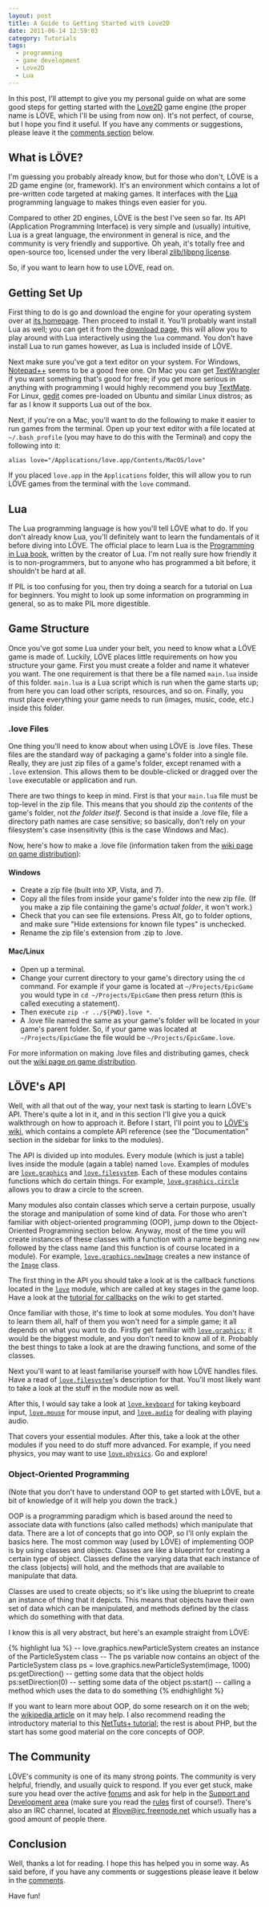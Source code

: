 ```yaml
---
layout: post
title: A Guide to Getting Started with Love2D
date: 2011-06-14 12:59:03
category: Tutorials
tags:
  - programming
  - game development
  - Love2D
  - Lua
---
```


In this post, I'll attempt to give you my personal guide on what are some good steps for getting started with the [Love2D](http://love2d.org) game engine (the proper name is LÖVE, which I'll be using from now on). It's not perfect, of course, but I hope you find it useful. If you have any comments or suggestions, please leave it the [comments section](#respond) below.

## What is LÖVE?

I'm guessing you probably already know, but for those who don't, LÖVE is a 2D game engine (or, framework). It's an environment which contains a lot of pre-written code targeted at making games. It interfaces with the [Lua](http://lua.org) programming language to makes things even easier for you.

Compared to other 2D engines, LÖVE is the best I've seen so far. Its API (Application Programming Interface) is very simple and (usually) intuitive, Lua is a great language, the environment in general is nice, and the community is very friendly and supportive. Oh yeah, it's totally free and open-source too, licensed under the very liberal [zlib/libpng license](http://www.opensource.org/licenses/Zlib).

So, if you want to learn how to use LÖVE, read on.

## Getting Set Up

First thing to do is go and download the engine for your operating system over at [its homepage](http://love2d.org). Then proceed to install it. You'll probably want install Lua as well; you can get it from the [download page](http://www.lua.org/download.html), this will allow you to play around with Lua interactively using the `lua` command. You don't have install Lua to run games however, as Lua is included inside of LÖVE.

Next make sure you've got a text editor on your system. For Windows, [Notepad++](http://notepad-plus-plus.org/) seems to be a good free one. On Mac you can get [TextWrangler](http://www.barebones.com/products/textwrangler/) if you want something that's good for free; if you get more serious in anything with programming I would highly recommend you buy [TextMate](http://macromates.com). For Linux, [gedit](http://projects.gnome.org/gedit/) comes pre-loaded on Ubuntu and similar Linux distros; as far as I know it supports Lua out of the box.

Next, if you're on a Mac, you'll want to do the following to make it easier to run games from the terminal. Open up your text editor with a file located at `~/.bash_profile` (you may have to do this with the Terminal) and copy the following into it:

    alias love="/Applications/love.app/Contents/MacOS/love"

If you placed `love.app` in the `Applications` folder, this will allow you to run LÖVE games from the terminal with the `love` command.

## Lua

The Lua programming language is how you'll tell LÖVE what to do. If you don't already know Lua, you'll definitely want to learn the fundamentals of it before diving into LÖVE. The official place to learn Lua is the [Programming in Lua book](http://lua.org/pil), written by the creator of Lua. I'm not really sure how friendly it is to non-programmers, but to anyone who has programmed a bit before, it shouldn't be hard at all.

If PIL is too confusing for you, then try doing a search for a tutorial on Lua for beginners. You might to look up some information on programming in general, so as to make PIL more digestible.

## Game Structure

Once you've got some Lua under your belt, you need to know what a LÖVE game is made of. Luckily, LÖVE places little requirements on how you structure your game. First you must create a folder and name it whatever you want. The one requirement is that there be a file named `main.lua` inside of this folder. `main.lua` is a Lua script which is run when the game starts up; from here you can load other scripts, resources, and so on. Finally, you must place everything your game needs to run (images, music, code, etc.) inside this folder.

### .love Files

One thing you'll need to know about when using LÖVE is .love files. These files are the standard way of packaging a game's folder into a single file. Really, they are just zip files of a game's folder, except renamed with a `.love` extension. This allows them to be double-clicked or dragged over the `love` executable or application and run.

There are two things to keep in mind. First is that your `main.lua` file must be top-level in the zip file. This means that you should zip the _contents_ of the game's folder, not _the folder itself_. Second is that inside a .love file, file a directory path names are case sensitive; so basically, don't rely on your filesystem's case insensitivity (this is the case Windows and Mac).

Now, here's how to make a .love file (information taken from the [wiki page on game distribution](http://love2d.org/wiki/Game_Distribution)):

#### Windows

* Create a zip file (built into XP, Vista, and 7).
* Copy all the files from inside your game's folder into the new zip file. (If you make a zip file containing the game's _actual folder_, it won't work.)
* Check that you can see file extensions. Press Alt, go to folder options, and make sure "Hide extensions for known file types" is unchecked.
* Rename the zip file's extension from .zip to .love.

#### Mac/Linux

* Open up a terminal.
* Change your current directory to your game's directory using the `cd` command. For example if your game is located at `~/Projects/EpicGame` you would type in `cd ~/Projects/EpicGame` then press return (this is called executing a statement).
* Then execute `zip -r ../${PWD}.love *`.
* A .love file named the same as your game's folder will be located in your game's parent folder. So, if your game was located at `~/Projects/EpicGame` the file would be `~/Projects/EpicGame.love`.

For more information on making .love files and distributing games, check out the [wiki page on game distribution](http://love2d.org/wiki/Game_Distribution).

## LÖVE's API

Well, with all that out of the way, your next task is starting to learn LÖVE's API. There's quite a lot in it, and in this section I'll give you a quick walkthrough on how to approach it. Before I start, I'll point you to [LÖVE's wiki](http://love2d.org/wiki/), which contains a complete API reference (see the "Documentation" section in the sidebar for links to the modules).

The API is divided up into modules. Every module (which is just a table) lives inside the module (again a table) named `love`. Examples of modules are [`love.graphics`](http://love2d.org/wiki/love.graphics) and [`love.filesystem`](http://love2d.org/wiki/love.filesystem). Each of these modules contains functions which do certain things. For example, [`love.graphics.circle`](http://love2d.org/wiki/love.graphics.circle) allows you to draw a circle to the screen.

Many modules also contain classes which serve a certain purpose, usually the storage and manipulation of some kind of data. For those who aren't familiar with object-oriented programming (OOP), jump down to the Object-Oriented Programming section below. Anyway, most of the time you will create instances of these classes with a function with a name beginning `new` followed by the class name (and this function is of course located in a module). For example, [`love.graphics.newImage`](http://love2d.org/wiki/love.graphics.newImage) creates a new instance of the [`Image`](http://love2d.org/wiki/Image) class.

The first thing in the API you should take a look at is the callback functions located in the [`love`](http://love2d.org/wiki/love) module, which are called at key stages in the game loop. Have a look at the [tutorial for callbacks](http://love2d.org/wiki/Tutorial:Callback_Functions) on the wiki to get started.

Once familiar with those, it's time to look at some modules. You don't have to learn them all, half of them you won't need for a simple game; it all depends on what you want to do. Firstly get familiar with [`love.graphics`](http://love2d.org/wiki/love.graphics); it would be the biggest module, and you don't need to know all of it. Probably the best things to take a look at are the drawing functions, and some of the classes.

Next you'll want to at least familiarise yourself with how LÖVE handles files. Have a read of [`love.filesystem`](http://love2d.org/wiki/love.filesystem)'s description for that. You'll most likely want to take a look at the stuff in the module now as well.

After this, I would say take a look at [`love.keyboard`](http://love2d.org/wiki/love.keyboard) for taking keyboard input, [`love.mouse`](http://love2d.org/wiki/love.mouse) for mouse input, and [`love.audio`](http://love2d.org/wiki/love.audio) for dealing with playing audio.

That covers your essential modules. After this, take a look at the other modules if you need to do stuff more advanced. For example, if you need physics, you may want to use [`love.physics`](http://love2d.org/wiki/love.physics). Go and explore!

### Object-Oriented Programming

(Note that you don't have to understand OOP to get started with LÖVE, but a bit of knowledge of it will help you down the track.)

OOP is a programming paradigm which is based around the need to associate data with functions (also called methods) which manipulate that data. There are a lot of concepts that go into OOP, so I'll only explain the basics here. The most common way (used by LÖVE) of implementing OOP is by using classes and objects. Classes are like a blueprint for creating a certain type of object. Classes define the varying data that each instance of the class (objects) will hold, and the methods that are available to manipulate that data.

Classes are used to create objects; so it's like using the blueprint to create an instance of thing that it depicts. This means that objects have their own set of data which can be manipulated, and methods defined by the class which do something with that data.

I know this is all very abstract, but here's an example straight from LÖVE:

{% highlight lua %}
-- love.graphics.newParticleSystem creates an instance of the ParticleSystem class
-- The ps variable now contains an object of the ParticleSystem class
ps = love.graphics.newParticleSystem(image, 1000)
ps:getDirection() -- getting some data that the object holds
ps:setDirection(0) -- setting some data of the object
ps:start() -- calling a method which uses the data to do something
{% endhighlight %}

If you want to learn more about OOP, do some research on it on the web; the [wikipedia article](http://en.wikipedia.org/wiki/Object-oriented_programming) on it may help. I also recommend reading the introductory material to this [NetTuts+ tutorial](http://net.tutsplus.com/tutorials/php/object-oriented-php-for-beginners/); the rest is about PHP, but the start has some good material on the core concepts of OOP.

## The Community

LÖVE's community is one of its many strong points. The community is very helpful, friendly, and usually quick to respond. If you ever get stuck, make sure you head over the active [forums](http://love2d.org/forums) and ask for help in the [Support and Development area](http://love2d.org/forums/viewforum.php?f=4) (make sure you read the [rules](http://love2d.org/forums/viewtopic.php?f=4&t=2982) first of course!). There's also an IRC channel, located at [#love@irc.freenode.net](http://webchat.freenode.net/?channels=love&uio=d4) which usually has a good amount of people there.

## Conclusion

Well, thanks a lot for reading. I hope this has helped you in some way. As said before, if you have any comments or suggestions please leave it below in the [comments](#respond).

Have fun!
